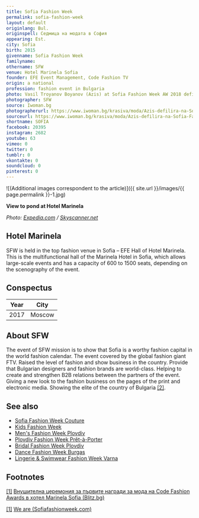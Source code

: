 ```yaml
---
title: Sofia Fashion Week
permalink: sofia-fashion-week
layout: default
originlang: Bul.
originspell: Седмица на модата в София
appearing: Est.
city: Sofia
birth: 2015
givenname: Sofia Fashion Week
familyname:
othername: SFW
venue: Hotel Marinela Sofia
founder: EFE Event Management, Code Fashion TV
origin: a national
profession: fashion event in Bulgaria
photo: Vasil Troyanov Boyanov (Azis) at Sofia Fashion Week AW 2018 defile
photographer: SFW
source: Iwoman.bg
photographerurl: https://www.iwoman.bg/krasiva/moda/Azis-defilira-na-Sofia-Fashion-Week-AW-2018-695824.html
sourceurl: https://www.iwoman.bg/krasiva/moda/Azis-defilira-na-Sofia-Fashion-Week-AW-2018-695824.html
shortname: SOFIA
facebook: 20395
instagram: 2682
youtube: 63
vimeo: 0
twitter: 0
tumblr: 0
vkontakte: 0
soundcloud: 0
pinterest: 0
---
```


![(Additional images correspondent to the article)]({{ site.url }}/images/{{ page.permalink }}-1.jpg)

**View to pond at Hotel Marinela**

*Photo: [Expedia.com](https://www.skyscanner.net/trip/sofia-bulgaria/hotels/hotel-marinela-sofia) / [Skyscanner.net](https://www.skyscanner.net/trip/sofia-bulgaria/hotels/hotel-marinela-sofia)*

## Hotel Marinela

SFW is held in the top fashion venue in Sofia – EFE Hall of Hotel Marinela. This is the multifunctional hall of the Marinela Hotel in Sofia, which allows large-scale events and has a capacity of 600 to 1500 seats, depending on the scenography of the event.

## Сonspectus

|Year|City|
|-|-|
|2017|Moscow|

## About SFW

The event of SFW mission is to show that Sofia is a worthy fashion capital in the world fashion calendar. The event covered by the global fashion giant FTV. Raised the level of fashion and show business in the country. Provide that Bulgarian designers and fashion brands are world-class. Helping to create and strengthen B2B relations between the partners of the event. Giving a new look to the fashion business on the pages of the print and electronic media.
Showing the elite of the country of Bulgaria <span id="a2">[\[2\]](#f2)</span>.

## See also

+ [Sofia Fashion Week Couture](sofia-fashion-week-couture)
+ [Kids Fashion Week](kids-fashion-week)
+ [Men's Fashion Week Plovdiv](men-s-fashion-week-plovdiv)
+ [Plovdiv Fashion Week Prêt-à-Porter](plovdiv-fashion-week-pret-a-porter)
+ [Bridal Fashion Week Plovdiv](bridal-fashion-week-plovdiv)
+ [Dance Fashion Week Burgas](dance-fashion-week-burgas)
+ [Lingerie & Swimwear Fashion Week Varna](lingerie-swimwear-fashion-week-varna)

## Footnotes

[[1]](#a1) <span id="f1"></span>
[Внушителна церемония за първите награди за мода на Code Fashion Awards в хотел Marinela Sofia (Blitz.bg)](https://www.blitz.bg/layfstayl/svetski/code-fashion-awards-s-vnushitelna-tseremoniya-predstavikha-prvite-si-nagradi-za-moda-v-blgariya_news642958.html)

[[1]](#a1) <span id="f1"></span>
[We are (Sofiafashionweek.com)](http://www.sofiafashionweek.com/we-are/?lang=en)
